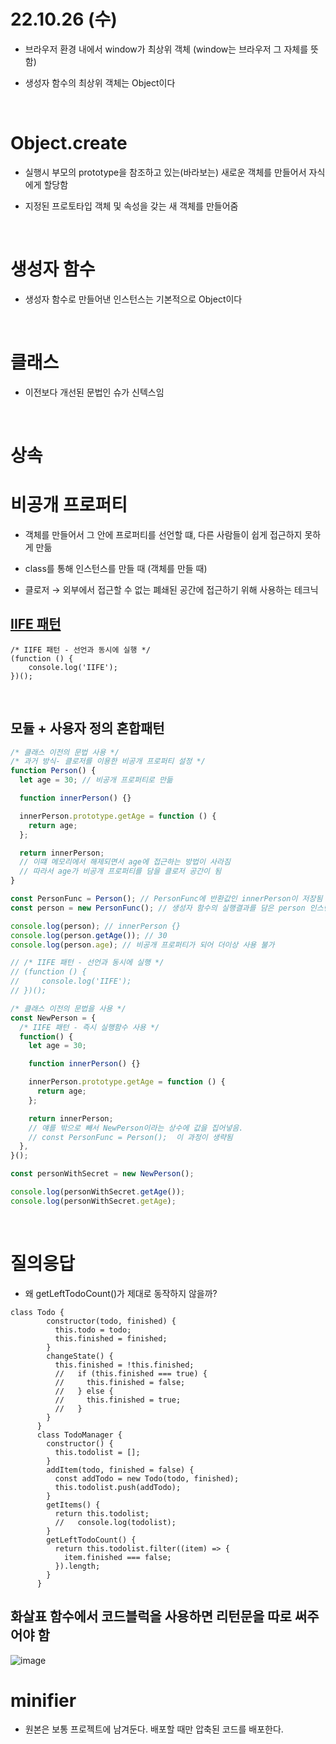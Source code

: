 # 22.10.26 (수)

- 브라우저 환경 내에서 window가 최상위 객체 (window는 브라우저 그 자체를 뜻함)

- 생성자 함수의 최상위 객체는 Object이다

<br>

# Object.create

- 실행시 부모의 prototype을 참조하고 있는(바라보는) 새로운 객체를 만들어서 자식에게 할당함

- 지정된 프로토타입 객체 및 속성을 갖는 새 객체를 만들어줌

<br>

# 생성자 함수

- 생성자 함수로 만들어낸 인스턴스는 기본적으로 Object이다

<br>

# 클래스

- 이전보다 개선된 문법인 슈가 신텍스임

<br>

# 상속

# 비공개 프로퍼티

- 객체를 만들어서 그 안에 프로퍼티를 선언할 떄, 다른 사람들이 쉽게 접근하지 못하게 만듦

- class를 통해 인스턴스를 만들 때 (객체를 만들 때)

- 클로저 → 외부에서 접근할 수 없는 폐쇄된 공간에 접근하기 위해 사용하는 테크닉

## [IIFE 패턴](https://developer.mozilla.org/ko/docs/Glossary/IIFE)

```JS
/* IIFE 패턴 - 선언과 동시에 실행 */
(function () {
    console.log('IIFE');
})();

```

<br>

## 모듈 + 사용자 정의 혼합패턴

```js
/* 클래스 이전의 문법 사용 */
/* 과거 방식- 클로저를 이용한 비공개 프로퍼티 설정 */
function Person() {
  let age = 30; // 비공개 프로퍼티로 만듦

  function innerPerson() {}

  innerPerson.prototype.getAge = function () {
    return age;
  };

  return innerPerson;
  // 이떄 메모리에서 해제되면서 age에 접근하는 방법이 사라짐
  // 따라서 age가 비공개 프로퍼티를 담을 클로저 공간이 됨
}

const PersonFunc = Person(); // PersonFunc에 반환값인 innerPerson이 저장됨
const person = new PersonFunc(); // 생성자 함수의 실행결과를 담은 person 인스턴스가 만들어짐

console.log(person); // innerPerson {}
console.log(person.getAge()); // 30
console.log(person.age); // 비공개 프로퍼티가 되어 더이상 사용 불가

// /* IIFE 패턴 - 선언과 동시에 실행 */
// (function () {
//     console.log('IIFE');
// })();

/* 클래스 이전의 문법을 사용 */
const NewPerson = {
  /* IIFE 패턴 - 즉시 실행함수 사용 */
  function() {
    let age = 30;

    function innerPerson() {}

    innerPerson.prototype.getAge = function () {
      return age;
    };

    return innerPerson;
    // 얘를 밖으로 빼서 NewPerson이라는 상수에 값을 집어넣음.
    // const PersonFunc = Person();  이 과정이 생략됨
  },
}();

const personWithSecret = new NewPerson();

console.log(personWithSecret.getAge());
console.log(personWithSecret.getAge);
```

<br>

# 질의응답

- 왜 getLeftTodoCount()가 제대로 동작하지 않을까?

```JS
class Todo {
        constructor(todo, finished) {
          this.todo = todo;
          this.finished = finished;
        }
        changeState() {
          this.finished = !this.finished;
          //   if (this.finished === true) {
          //     this.finished = false;
          //   } else {
          //     this.finished = true;
          //   }
        }
      }
      class TodoManager {
        constructor() {
          this.todolist = [];
        }
        addItem(todo, finished = false) {
          const addTodo = new Todo(todo, finished);
          this.todolist.push(addTodo);
        }
        getItems() {
          return this.todolist;
          //   console.log(todolist);
        }
        getLeftTodoCount() {
          return this.todolist.filter((item) => {
            item.finished === false;
          }).length;
        }
      }
```

## 화살표 함수에서 코드블럭을 사용하면 리턴문을 따로 써주어야 함

![image](https://user-images.githubusercontent.com/68424403/197935635-858a5ba7-db7d-45c2-b2bc-8d8a2c0beebb.png)

# minifier

- 원본은 보통 프로젝트에 남겨둔다. 배포할 때만 압축된 코드를 배포한다.
